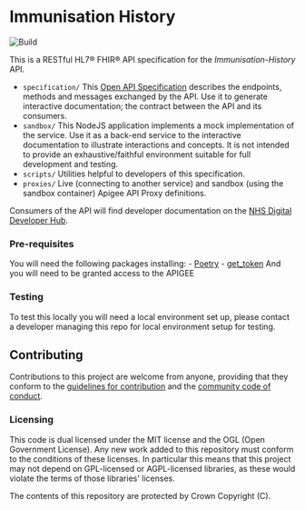 # Immunisation History

![Build](https://github.com/NHSDigital/immunisation-history/workflows/Build/badge.svg?branch=master)

This is a RESTful HL7® FHIR® API specification for the *Immunisation-History* API.

* `specification/` This [Open API Specification](https://swagger.io/docs/specification/about/) describes the endpoints, methods and messages exchanged by the API. Use it to generate interactive documentation; the contract between the API and its consumers.
* `sandbox/` This NodeJS application implements a mock implementation of the service. Use it as a back-end service to the interactive documentation to illustrate interactions and concepts. It is not intended to provide an exhaustive/faithful environment suitable for full development and testing.
* `scripts/` Utilities helpful to developers of this specification.
* `proxies/` Live (connecting to another service) and sandbox (using the sandbox container) Apigee API Proxy definitions.

Consumers of the API will find developer documentation on the [NHS Digital Developer Hub](https://digital.nhs.uk/developer).

### Pre-requisites
You will need the following packages installing: 
    - [Poetry](https://python-poetry.org/docs/)
    - [get_token](https://docs.apigee.com/api-platform/system-administration/auth-tools#install)
And you will need to be granted access to the APIGEE    


### Testing
To test this locally you will need a local environment set up, please contact a developer managing this repo for local environment setup for testing.


## Contributing
Contributions to this project are welcome from anyone, providing that they conform to the [guidelines for contribution](https://github.com/NHSDigital/immunisation-history/blob/master/CONTRIBUTING.md) and the [community code of conduct](https://github.com/NHSDigital/immunisation-history/blob/master/CODE_OF_CONDUCT.md).

### Licensing
This code is dual licensed under the MIT license and the OGL (Open Government License). Any new work added to this repository must conform to the conditions of these licenses. In particular this means that this project may not depend on GPL-licensed or AGPL-licensed libraries, as these would violate the terms of those libraries' licenses.

The contents of this repository are protected by Crown Copyright (C).



